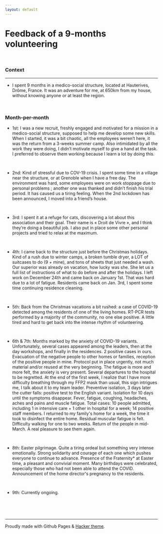 ```yaml
---
layout: default
---
```


# Feedback of a 9-months volunteering

<br/>

### Context

* * *

 - I spent 9 months in a medico-social structure, located at Hauterives, Drôme, France. It was an adventure for me, at 650km from my house, without knowing anyone or at least the region.

<br/>


### Month-per-month

 - 1st: I was a new recruit, freshly engaged and motivated for a mission in a medico-social structure, supposed to help me develop some new skills. When I started, it was a bit chaotic, all the employees weren’t here, it was the return from a 3-weeks summer camp. Also intimidated by all the work they were doing, I didn’t motivate myself to give a hand at the task. I preferred to observe them working because I learn a lot by doing this.
<br/>

 - 2nd: Kind of stressful due to COV-19 crisis. I spent some time in a village near the structure, or at Grenoble when I have a free day. The environment was hard, some employees were on work stoppage due to personal problems ; another one was thanked and didn’t finish his trial period. It has caused us a tiring feeling. When the 2nd lockdown has been announced, I moved into a friend’s house.
<br/>

 - 3rd: I spent it at a refuge for cats, discovering a lot about this association and their goal. Their name is « Droit de Vivre », and I think they’re doing a beautiful job. I also put in place some other personal projects and tried to relax at the maximum.
<br/>

- 4th: I came back to the structure just before the Christmas holidays. Kind of a rush due to winter camps, a broken tumble dryer, a LOT of suitcases to do (9 + mine), and tons of sheets that just needed a wash. Our superior was already on vacation, how lucky was she. She let us a full list of instructions of what to do before and after the holidays. I left work on December 24th and came back on January 1st. That was hard due to a lot of fatigue. Residents came back on Jan. 3rd, I spent some time continuing residence cleaning.
<br/>

- 5th: Back from the Christmas vacations a bit rushed: a case of COVID-19 detected among the residents of one of the living homes. RT-PCR tests performed by a majority of the community, no one else positive. A little tired and hard to get back into the intense rhythm of volunteering.
<br/>

- 6th & 7th: Months marked by the anxiety of COVID-19 variants. Unfortunately, several cases appeared among the leaders, then at the day workshops, and finally in the residences. 2 positive cases in ours. Evacuation of the negative people to other homes or families, reception of the positive people in mine. Protocol put in place urgently, not much material and/or reused at the very beginning. The fatigue is more and more felt, the anxiety is very present. Several departures to the hospital to be regretted. At the end of the first week, I realize that I have more difficulty breathing through my FFP2 mask than usual, this sign intrigues me, I talk about it to my team leader. Preventive isolation, 3 days later the cutter falls: positive test to the English variant. Isolation for 10 days until the symptoms disappear. Fever, fatigue, coughing, headaches, aches and pains and muscle fatigue.
Total cases: 10 people admitted, including 1 in intensive care + 1 other in hospital for a week; 14 positive staff members.
I returned to my family's home for a week, the time it took to disinfect the entire home. Residual muscular fatigue is felt. Difficulty walking for one to two weeks.
Return of the people in mid-March. A real pleasure to see them again.
<br/>

- 8th: Easter pilgrimage. Quite a tiring ordeal but something very intense emotionally. Strong solidarity and courage of each one which pushes everyone to continue to advance. Presence of the Fraternity* at Easter time, a pleasant and convivial moment.
Many birthdays were celebrated, especially those who had not been able to attend the COVID. Announcement of the home director's pregnancy to the residents.
<br/>

- 9th: Currently ongoing.
<br/>
<br/>
<br/>

* * *
Proudly made with Github Pages & [Hacker theme](https://pages-themes.github.io/hacker/).

